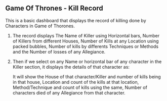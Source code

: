 ## Game Of Thrones - Kill Record

This is a basic dashboard that displays the record of killing done by Characters in Game of Thorones.

1) The record displays The Name of Killer using Horizontal bars, Number of Killers from different Houses, Number of Kills at any Location using packed bubbles, Number of kills by differents Techniques or Methods and the      Number of losses of any Allegiance.

2) Then if we select on any Name or horizontal bar of any character in the Killer section, it displays the details of that character as:
    
    It will show the House of that character/Killer and number of kills being in that house,
    Location and count of the kills at that location,
    Method/Technique and count of kills using the same,
    Number of characters died of any Allegiance from that character.
